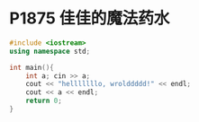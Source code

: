 # P1875 佳佳的魔法药水

<style scoped>
@import '/public/css/cpp.css';
</style>


```cpp
#include <iostream>
using namespace std;

int main(){
	int a; cin >> a;
	cout << "helllllllo, wrolddddd!" << endl;
	cout << a << endl;
	return 0;
}
```
    